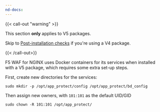 ```yaml
---
nd-docs:
---
```


{{< call-out "warning" >}}

This section **only** applies to V5 packages. 

Skip to [Post-installation checks](#post-installation-checks) if you're using a V4 package.

{{< /call-out>}}

F5 WAF for NGINX uses Docker containers for its services when installed with a V5 package, which requires some extra set-up steps.

First, create new directories for the services:

```shell
sudo mkdir -p /opt/app_protect/config /opt/app_protect/bd_config
```

Then assign new owners, with `101:101` as the default UID/GID

```shell
sudo chown -R 101:101 /opt/app_protect/
```